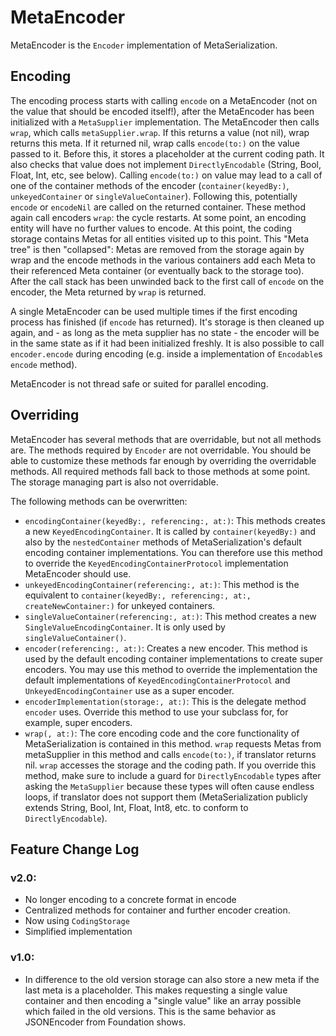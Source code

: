 #  MetaEncoder
MetaEncoder is the `Encoder` implementation of MetaSerialization.

## Encoding

The encoding process starts with calling `encode` on a MetaEncoder (not on the value that should be encoded itself!), after the MetaEncoder has been initialized with a `MetaSupplier` implementation.  The MetaEncoder then calls `wrap`, which calls `metaSupplier.wrap`. If this returns a value (not nil), wrap returns this meta. If it returned nil, wrap calls `encode(to:)` on the value passed to it. Before this, it stores a placeholder at the current coding path. It also checks that value does not implement `DirectlyEncodable` (String, Bool, Float, Int, etc, see below). Calling `encode(to:)` on value may lead to a call of one of the container methods of the encoder (`container(keyedBy:)`, `unkeyedContainer` or `singleValueContainer`). Following this, potentially `encode` or `encodeNil` are called on the returned container. These method again call encoders `wrap`: the cycle restarts. At some point, an encoding entity will have no further values to encode. At this point, the coding storage contains Metas for all entities visited up to this point. This "Meta tree" is then "collapsed": Metas are removed from the storage again by wrap and the encode methods in the various containers add each Meta to their referenced Meta container (or eventually back to the storage too). After the call stack has been unwinded back to the first call of `encode` on the encoder, the Meta returned by `wrap` is returned.

A single MetaEncoder can be used multiple times if the first encoding process has finished (if `encode` has returned). It's storage is then cleaned up again, and - as long as the meta supplier has no state - the encoder will be in the same state as if it had been initialized freshly. It is also possible to call `encoder.encode` during encoding (e.g. inside a implementation of `Encodable`s `encode` method).

MetaEncoder is not thread safe or suited for parallel encoding.

## Overriding
MetaEncoder has several methods that are overridable, but not all methods are.
The methods required by `Encoder` are not overridable.
You should be able to customize these methods far enough by overriding the overridable methods.
All required methods fall back to those methods at some point. The storage managing part is also not overridable.

The following methods can be overwritten:
 * `encodingContainer(keyedBy:, referencing:, at:)`: This methods creates a new `KeyedEncodingContainer`. It is called by `container(keyedBy:)` and also by the `nestedContainer` methods of MetaSerialization's default encoding container implementations. You can therefore use this method to override the `KeyedEncodingContainerProtocol` implementation MetaEncoder should use.
 * `unkeyedEncodingContainer(referencing:, at:)`: This method is the equivalent to `container(keyedBy:, referencing:, at:, createNewContainer:)` for unkeyed containers.
 * `singleValueContainer(referencing:, at:)`: This method creates a new `SingleValueEncodingContainer`. It is only used by `singleValueContainer()`.
 * `encoder(referencing:, at:)`: Creates a new encoder. This method is used by the default encoding container implementations to create super encoders. You may use this method to override the implementation the default implementations of `KeyedEncodingContainerProtocol` and `UnkeyedEncodingContainer` use as a super encoder.
 * `encoderImplementation(storage:, at:)`: This is the delegate method `encoder` uses. Override this method to use your subclass for, for example, super encoders.
 * `wrap(, at:)`: The core encoding code and the core functionality of MetaSerialization is contained in this method. `wrap` requests Metas from metaSupplier in this method and calls `encode(to:)`, if translator returns nil. `wrap` accesses the storage and the coding path. If you override this method, make sure to include a guard for `DirectlyEncodable` types after asking the `MetaSupplier` because these types will often cause endless loops, if translator does not support them (MetaSerialization publicly extends String, Bool, Int, Float, Int8, etc. to conform to `DirectlyEncodable`). 

## Feature Change Log
### v2.0:
 * No longer encoding to a concrete format in encode
 * Centralized methods for container and further encoder creation.
 * Now using `CodingStorage`
 * Simplified implementation
### v1.0:
 * In difference to the old version storage can also store a new meta if the last meta is a placeholder. This makes requesting a single value container and then encoding a "single value" like an array possible which failed in the old versions. This is the same behavior as JSONEncoder from Foundation shows.
